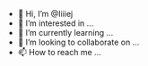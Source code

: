 - 👋 Hi, I’m @Iiiiej
- 👀 I’m interested in ...
- 🌱 I’m currently learning ...
- 💞️ I’m looking to collaborate on ...
- 📫 How to reach me ...

<!---
Iiiiej/Iiiiej is a ✨ special ✨ repository because its `README.md` (this file) appears on your GitHub profile.
You can click the Preview link to take a look at your changes.
--->
